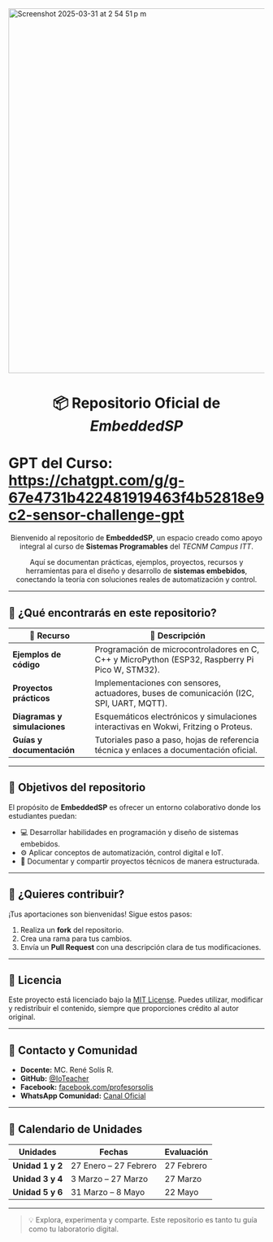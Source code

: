 

<img width="717" alt="Screenshot 2025-03-31 at 2 54 51 p m" src="https://github.com/user-attachments/assets/90f89108-192c-48b0-baef-558bf4ad686f" />

<h1 align="center">📦 Repositorio Oficial de <em>EmbeddedSP</em></h1>

# GPT del Curso:  https://chatgpt.com/g/g-67e4731b422481919463f4b52818e9c2-sensor-challenge-gpt

<p align="center">
  Bienvenido al repositorio de <strong>EmbeddedSP</strong>, un espacio creado como apoyo integral al curso de <strong>Sistemas Programables</strong> del <em>TECNM Campus ITT</em>.
</p>

<p align="center">
  Aquí se documentan prácticas, ejemplos, proyectos, recursos y herramientas para el diseño y desarrollo de <strong>sistemas embebidos</strong>, conectando la teoría con soluciones reales de automatización y control.
</p>

---

## 🚀 ¿Qué encontrarás en este repositorio?

| 🧩 Recurso | 📝 Descripción |
|-----------|----------------|
| **Ejemplos de código** | Programación de microcontroladores en C, C++ y MicroPython (ESP32, Raspberry Pi Pico W, STM32). |
| **Proyectos prácticos** | Implementaciones con sensores, actuadores, buses de comunicación (I2C, SPI, UART, MQTT). |
| **Diagramas y simulaciones** | Esquemáticos electrónicos y simulaciones interactivas en Wokwi, Fritzing o Proteus. |
| **Guías y documentación** | Tutoriales paso a paso, hojas de referencia técnica y enlaces a documentación oficial. |

---

## 🎯 Objetivos del repositorio

El propósito de **EmbeddedSP** es ofrecer un entorno colaborativo donde los estudiantes puedan:

- 💻 Desarrollar habilidades en programación y diseño de sistemas embebidos.
- ⚙️ Aplicar conceptos de automatización, control digital e IoT.
- 📂 Documentar y compartir proyectos técnicos de manera estructurada.

---

## 🤝 ¿Quieres contribuir?

¡Tus aportaciones son bienvenidas! Sigue estos pasos:

1. Realiza un **fork** del repositorio.  
2. Crea una rama para tus cambios.  
3. Envía un **Pull Request** con una descripción clara de tus modificaciones.

---

## 📜 Licencia

Este proyecto está licenciado bajo la [MIT License](https://opensource.org/licenses/MIT). Puedes utilizar, modificar y redistribuir el contenido, siempre que proporciones crédito al autor original.

---

## 📧 Contacto y Comunidad

- **Docente:** MC. René Solís R.  
- **GitHub:** [@IoTeacher](https://github.com/IoTeacher)  
- **Facebook:** [facebook.com/profesorsolis](https://facebook.com/profesorsolis)  
- **WhatsApp Comunidad:** [Canal Oficial](https://whatsapp.com/channel/0029Vaeb4bf8aKvByZj8U91h)

---

## 📅 Calendario de Unidades

| Unidades | Fechas | Evaluación |
|----------|--------|------------|
| **Unidad 1 y 2** | 27 Enero – 27 Febrero | 27 Febrero |
| **Unidad 3 y 4** | 3 Marzo – 27 Marzo | 27 Marzo |
| **Unidad 5 y 6** | 31 Marzo – 8 Mayo | 22 Mayo |

---

> 💡 Explora, experimenta y comparte. Este repositorio es tanto tu guía como tu laboratorio digital.


